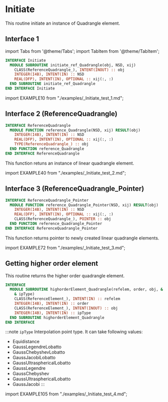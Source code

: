 # Initiate

This routine initiate an instance of Quadrangle element.

## Interface 1

import Tabs from '@theme/Tabs';
import TabItem from '@theme/TabItem';

<Tabs>
<TabItem value="interface" label="܀ Interface" default>

```fortran
INTERFACE Initiate
  MODULE SUBROUTINE initiate_ref_Quadrangle(obj, NSD, xij)
    CLASS(ReferenceQuadrangle_), INTENT(INOUT) :: obj
    INTEGER(I4B), INTENT(IN) :: NSD
    REAL(DFP), INTENT(IN), OPTIONAL :: xij(:, :)
  END SUBROUTINE initiate_ref_Quadrangle
END INTERFACE Initiate
```

</TabItem>

<TabItem value="example" label="️܀ See example">

import EXAMPLE10 from "./examples/_Initiate_test_1.md";

<EXAMPLE10 />

</TabItem>

<TabItem value="close" label="↢ ">

</TabItem>
</Tabs>

## Interface 2 (ReferenceQuadrangle)

<Tabs>
<TabItem value="interface" label="܀ Interface" default>

```fortran
INTERFACE ReferenceQuadrangle
  MODULE FUNCTION reference_Quadrangle(NSD, xij) RESULT(obj)
    INTEGER(I4B), INTENT(IN) :: NSD
    REAL(DFP), INTENT(IN), OPTIONAL :: xij(:, :)
    TYPE(ReferenceQuadrangle_) :: obj
  END FUNCTION reference_Quadrangle
END INTERFACE ReferenceQuadrangle
```

This function retuns an instance of linear quadrangle element.

</TabItem>

<TabItem value="example" label="️܀ See example">

import EXAMPLE40 from "./examples/_Initiate_test_2.md";

<EXAMPLE40 />

</TabItem>

<TabItem value="close" label="↢ ">

</TabItem>
</Tabs>

## Interface 3 (ReferenceQuadrangle_Pointer)

<Tabs>
<TabItem value="interface" label="܀ Interface" default>

```fortran
INTERFACE ReferenceQuadrangle_Pointer
  MODULE FUNCTION reference_Quadrangle_Pointer(NSD, xij) RESULT(obj)
    INTEGER(I4B), INTENT(IN) :: NSD
    REAL(DFP), INTENT(IN), OPTIONAL :: xij(:, :)
    CLASS(ReferenceQuadrangle_), POINTER :: obj
  END FUNCTION reference_Quadrangle_Pointer
END INTERFACE ReferenceQuadrangle_Pointer
```

This function returns pointer to newly created linear quadrangle elements.

</TabItem>

<TabItem value="example" label="️܀ See example">

import EXAMPLE72 from "./examples/_Initiate_test_3.md";

<EXAMPLE72 />

</TabItem>

<TabItem value="close" label="↢ ">

</TabItem>
</Tabs>

## Getting higher order element

<Tabs>
<TabItem value="interface" label="܀ Interface" default>

This routine returns the higher order quadrangle element.

```fortran
INTERFACE
  MODULE SUBROUTINE highorderElement_Quadrangle(refelem, order, obj, &
    & ipType)
    CLASS(ReferenceElement_), INTENT(IN) :: refelem
    INTEGER(I4B), INTENT(IN) :: order
    CLASS(ReferenceElement_), INTENT(INOUT) :: obj
    INTEGER(I4B), INTENT(IN) :: ipType
  END SUBROUTINE highorderElement_Quadrangle
END INTERFACE
```

:::note `ipType`
Interpolation point type. It can take following values:

- Equidistance
- GaussLegendreLobatto
- GaussChebyshevLobatto
- GaussJacobiLobatto
- GaussUltrasphericalLobatto
- GaussLegendre
- GaussChebyshev
- GaussUltrasphericalLobatto
- GaussJacobi
  :::

</TabItem>

<TabItem value="example" label="️܀ See example">

import EXAMPLE105 from "./examples/_Initiate_test_4.md";

<EXAMPLE105 />

</TabItem>

<TabItem value="close" label="↢ ">

</TabItem>
</Tabs>
